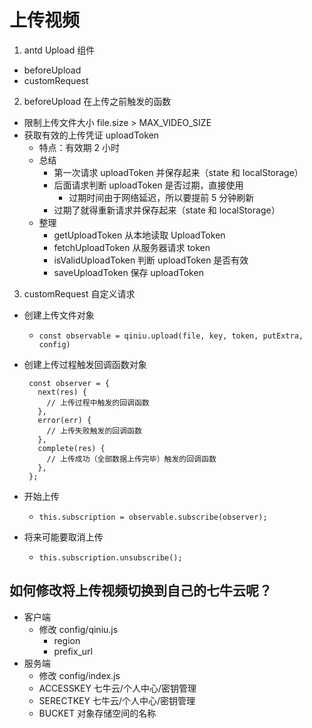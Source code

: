 # 上传视频

1. antd Upload 组件

- beforeUpload
- customRequest

2. beforeUpload 在上传之前触发的函数

- 限制上传文件大小 file.size > MAX_VIDEO_SIZE
- 获取有效的上传凭证 uploadToken
  - 特点：有效期 2 小时
  - 总结
    - 第一次请求 uploadToken 并保存起来（state 和 localStorage）
    - 后面请求判断 uploadToken 是否过期，直接使用
      - 过期时间由于网络延迟，所以要提前 5 分钟刷新
    - 过期了就得重新请求并保存起来（state 和 localStorage）
  - 整理
    - getUploadToken 从本地读取 UploadToken
    - fetchUploadToken 从服务器请求 token
    - isValidUploadToken 判断 uploadToken 是否有效
    - saveUploadToken 保存 uploadToken

3. customRequest 自定义请求

- 创建上传文件对象
  - `const observable = qiniu.upload(file, key, token, putExtra, config)`
- 创建上传过程触发回调函数对象
  ```
   const observer = {
     next(res) {
       // 上传过程中触发的回调函数
     },
     error(err) {
       // 上传失败触发的回调函数
     },
     complete(res) {
       // 上传成功（全部数据上传完毕）触发的回调函数
     },
   };
  ```
- 开始上传

  - `this.subscription = observable.subscribe(observer);`

- 将来可能要取消上传
  - `this.subscription.unsubscribe();`

## 如何修改将上传视频切换到自己的七牛云呢？

- 客户端
  - 修改 config/qiniu.js
    - region
    - prefix_url
- 服务端
  - 修改 config/index.js
  - ACCESSKEY 七牛云/个人中心/密钥管理
  - SERECTKEY 七牛云/个人中心/密钥管理
  - BUCKET 对象存储空间的名称
